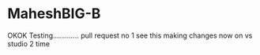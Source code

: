 # MaheshBIG-B
OKOK Testing.............
pull request no 1
see this
making changes now on vs studio 2 time 
